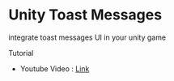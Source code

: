 # Unity Toast Messages
integrate toast messages UI in your unity game

Tutorial
* Youtube Video : [Link](https://youtu.be/9sPtBIKfCMA)
